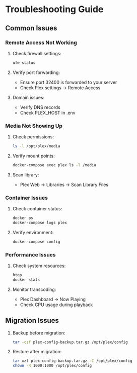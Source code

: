 # Troubleshooting Guide

## Common Issues

### Remote Access Not Working

1. Check firewall settings:
   ```bash
   ufw status
   ```

2. Verify port forwarding:
   - Ensure port 32400 is forwarded to your server
   - Check Plex settings -> Remote Access

3. Domain issues:
   - Verify DNS records
   - Check PLEX_HOST in .env

### Media Not Showing Up

1. Check permissions:
   ```bash
   ls -l /opt/plex/media
   ```

2. Verify mount points:
   ```bash
   docker-compose exec plex ls -l /media
   ```

3. Scan library:
   - Plex Web -> Libraries -> Scan Library Files

### Container Issues

1. Check container status:
   ```bash
   docker ps
   docker-compose logs plex
   ```

2. Verify environment:
   ```bash
   docker-compose config
   ```

### Performance Issues

1. Check system resources:
   ```bash
   htop
   docker stats
   ```

2. Monitor transcoding:
   - Plex Dashboard -> Now Playing
   - Check CPU usage during playback

## Migration Issues

1. Backup before migration:
   ```bash
   tar -czf plex-config-backup.tar.gz /opt/plex/config
   ```

2. Restore after migration:
   ```bash
   tar xzf plex-config-backup.tar.gz -C /opt/plex/config
   chown -R 1000:1000 /opt/plex/config
   ``` 